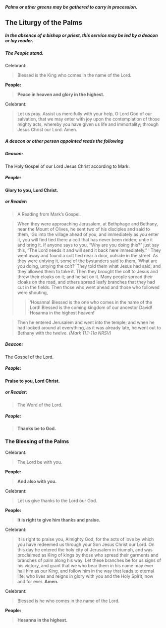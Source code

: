 ##### Palms or other greens may be gathered to carry in procession.

## The Liturgy of the Palms
##### In the absence of a bishop or priest, this service may be led by a deacon or lay reader.

##### The People stand.
Celebrant:
> Blessed is the King who comes in the name of the Lord.

**People:**
> **Peace in heaven and glory in the highest.**

Celebrant:
> Let us pray.
> Assist us mercifully with your help, O Lord God of our salvation, that we may enter with joy upon the contemplation of those mighty acts, whereby you have given us life and immortality; through Jesus Christ our Lord. Amen.

##### A deacon or other person appointed reads the following
##### Deacon:
The Holy Gospel of our Lord Jesus Christ according to Mark.

##### **People:**
**Glory to you, Lord Christ.**

##### or Reader:
> A Reading from Mark’s Gospel.

> When they were approaching Jerusalem, at Bethphage and Bethany, near the Mount of Olives, he sent two of his disciples and said to them, ‘Go into the village ahead of you, and immediately as you enter it, you will find tied there a colt that has never been ridden; untie it and bring it. If anyone says to you, “Why are you doing this?” just say this, “The Lord needs it and will send it back here immediately.” ’ They went away and found a colt tied near a door, outside in the street. As they were untying it, some of the bystanders said to them, ‘What are you doing, untying the colt?’ They told them what Jesus had said; and they allowed them to take it. Then they brought the colt to Jesus and threw their cloaks on it; and he sat on it. Many people spread their cloaks on the road, and others spread leafy branches that they had cut in the fields. Then those who went ahead and those who followed were shouting,
>> ‘Hosanna!
   Blessed is the one who comes in the name of the Lord!
   Blessed is the coming kingdom of our ancestor David!
Hosanna in the highest heaven!’

> Then he entered Jerusalem and went into the temple; and when he had looked around at everything, as it was already late, he went out to Bethany with the twelve.
_(Mark 11.1-11a NRSV)_

##### Deacon:
The Gospel of the Lord.

##### **People:**
**Praise to you, Lord Christ.**

##### or Reader:
> The Word of the Lord.

##### **People:**
> **Thanks be to God.**



### The Blessing of the Palms
Celebrant:
> The Lord be with you.

**People:**
> **And also with you.**

Celebrant:
> Let us give thanks to the Lord our God.

**People:**
> **It is right to give him thanks and praise.**

Celebrant:
> It is right to praise you, Almighty God, for the acts of love by which you have redeemed us through your Son Jesus Christ our Lord. On this day he entered the holy city of Jerusalem in triumph, and was proclaimed as King of kings by those who spread their garments and branches of palm along his way. Let these branches be for us signs of his victory, and grant that we who bear them in his name may ever hail him as our King, and follow him in the way that leads to eternal life; who lives and reigns in glory with you and the Holy Spirit, now and for ever. **Amen.**

Celebrant:
> Blessed is he who comes in the name of the Lord.

**People:**
> **Hosanna in the highest.**
